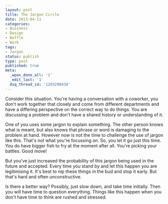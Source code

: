 ```yaml
---
layout: post
title: The Jargon Circle
date: 2013-04-11
categories:
- Business
- Design
- Waffle
- Work
tags:
- Jargon
status: publish
type: post
published: true
meta:
  _wpas_done_all: '1'
  _edit_last: '1'
  dsq_thread_id: '1203298438'
---
```

<p>Consider this situation. You're having a conversation with a coworker, you don't work together that closely and come from different departments and have a differing perspective on the correct way to do things. You are discussing a problem and don't have a shared history or understanding of it.</p>

<p>One of you uses some jargon to explain something. The other person knows what is meant, but also knows that phrase or word is damaging to the problem at hand. However now is not the time to challenge the use of jargon like this. That's not what you're focussing on. So, you let it go just this time. You do have bigger fish to fry at the moment after all. You're picking your battles. Good move!</p>

<p>But you've just increased the probability of this jargon being used in the future and accepted. Every time you stand by and let this happen you are legitimising it. It's best to nip these things in the bud and stop it early. But that's hard and often unconstructive.</p>

<p>Is there a better way? Possibly, just slow down, and take time initially. Then you will have time to question everything. Things like this happen when you don't have time to think are rushed and stressed.</p>
